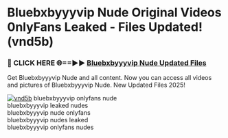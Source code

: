 # Bluebxbyyyvip Nude Original Videos 0nlyFans Leaked - Files Updated! (vnd5b)

<h3>🔴 CLICK HERE 🌐==►► <a href="https://tinyurl.com/4mcuefdz" rel="nofollow">Bluebxbyyyvip Nude Updated Files</a></h3>

Get Bluebxbyyyvip Nude and all content. Now you can access all videos and pictures of Bluebxbyyyvip Nude. New Updated Files 2025!

[![vnd5b](https://i.imgur.com/StAQSOY.gif)](https://tinyurl.com/4mcuefdz)
bluebxbyyyvip onlyfans nude<br>
bluebxbyyyvip leaked nudes<br>
bluebxbyyyvip nude onlyfans<br>
bluebxbyyyvip nudes leaked<br>
bluebxbyyyvip onlyfans nudes
